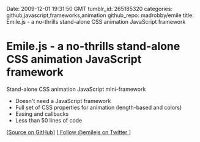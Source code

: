 Date: 2009-12-01 19:31:50 GMT
tumblr_id: 265185320
categories: github,javascript,frameworks,animation
github_repo: madrobby/emile
title: Emile.js - a no-thrills stand-alone CSS animation JavaScript framework

# Emile.js - a no-thrills stand-alone CSS animation JavaScript framework

Stand-alone CSS animation JavaScript mini-framework

* Doesn't need a JavaScript framework
* Full set of CSS properties for animation (length-based and colors)
* Easing and callbacks
* Less than 50 lines of code

[[Source on GitHub](http://github.com/madrobby/emile)] [[
Follow @emilejs on Twitter ](http://twitter.com/emilejs)]
